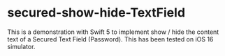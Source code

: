 # secured-show-hide-TextField
This is a demonstration with Swift 5 to implement show / hide the content text of a Secured Text Field (Password).  This has been tested on iOS 16 simulator.  
